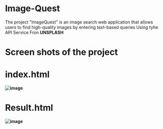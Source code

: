 # Image-Quest
The project "ImageQuest" is an image search web application that allows users to find high-quality images by entering text-based queries
Using tyhe API Service Fron <B>UNSPLASH<B>



# Screen shots of the project


# index.html
![image](https://github.com/benayaram/Image-Quest/assets/96018533/aae2b2cf-93e2-4b09-a49b-01c96c41a06a)



# Result.html

![image](https://github.com/benayaram/Image-Quest/assets/96018533/73e47b1a-998f-41a2-b29b-21d3b89606fc)
